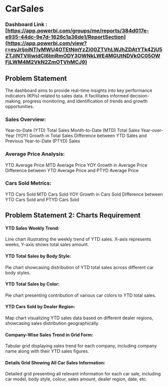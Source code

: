 # CarSales

### Dashboard Link : [https://app.powerbi.com/groups/me/reports/384d017e-e935-44dc-9e7d-1626c1a36de1/ReportSection](https://app.powerbi.com/view?r=eyJrIjoiNTIyMWU4OTEtNmYzZi00ZTVhLWJhZDAtYTk4ZjU5ZTJiNTVlIiwidCI6ImRmODY3OWNkLWE4MGUtNDVkOC05OWFjLWM4M2VkN2ZmOTVhMCJ9)

## Problem Statement
The dashboard aims to provide real-time insights into key performance indicators (KPIs) related to sales data. It facilitates informed decision-making, progress monitoring, and identification of trends and growth opportunities.

### Sales Overview:
Year-to-Date (YTD) Total Sales
Month-to-Date (MTD) Total Sales
Year-over-Year (YOY) Growth in Total Sales
Difference between YTD Sales and Previous Year-to-Date (PTYD) Sales
### Average Price Analysis:
YTD Average Price
MTD Average Price
YOY Growth in Average Price
Difference between YTD Average Price and PTYD Average Price
### Cars Sold Metrics:
YTD Cars Sold
MTD Cars Sold
YOY Growth in Cars Sold
Difference between YTD Cars Sold and PTYD Cars Sold
## Problem Statement 2: Charts Requirement
#### YTD Sales Weekly Trend:
Line chart illustrating the weekly trend of YTD sales. X-axis represents weeks, Y-axis shows total sales amount.
#### YTD Total Sales by Body Style:
Pie chart showcasing distribution of YTD total sales across different car body styles.
#### YTD Total Sales by Color:
Pie chart presenting contribution of various car colors to YTD total sales.
#### YTD Cars Sold by Dealer Region:
Map chart visualizing YTD sales data based on different dealer regions, showcasing sales distribution geographically.
#### Company-Wise Sales Trend in Grid Form:
Tabular grid displaying sales trend for each company, including company name along with their YTD sales figures.
#### Details Grid Showing All Car Sales Information:
Detailed grid presenting all relevant information for each car sale, including car model, body style, colour, sales amount, dealer region, date, etc.
